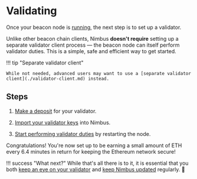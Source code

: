 # Validating

Once your beacon node is [running](./quick-start.md), the next step is to set up a validator.

Unlike other beacon chain clients, Nimbus **doesn't require** setting up a separate validator client process — the beacon node can itself perform validator duties.
This is a simple, safe and efficient way to get started.

!!! tip "Separate validator client"

    While not needed, advanced users may want to use a [separate validator client](./validator-client.md) instead.


## Steps

1. [Make a deposit](./deposit.md) for your validator.

2. [Import your validator keys](./keys.md) into Nimbus.

3. [Start performing validator duties](./connect-eth2.md) by restarting the node.

Congratulations!
You're now set up to be earning a small amount of ETH every 6.4 minutes in return for keeping the Ethereum network secure!

!!! success "What next?"
    While that's all there is to it, it is essential that you both [keep an eye on your validator](keep-an-eye.md) and [keep Nimbus updated](keep-updated.md) regularly. 💫
